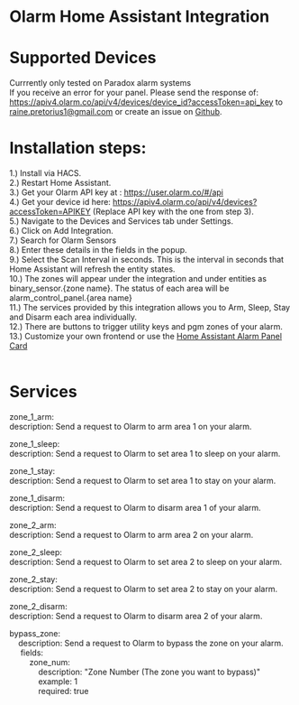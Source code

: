 # Olarm Home Assistant Integration
# Supported Devices
Currrently only tested on Paradox alarm systems</br>
If you receive an error for your panel. Please send the response of:
https://apiv4.olarm.co/api/v4/devices/device_id?accessToken=api_key to raine.pretorius1@gmail.com or create an issue on <a href="https://github.com/rainepretorius/olarm-ha-integration/issues">Github</a>.</br>
# Installation steps:<br />
1.) Install via HACS.<br />
2.) Restart Home Assistant.<br />
3.) Get your Olarm API key at : https://user.olarm.co/#/api<br />
4.) Get your device id here: https://apiv4.olarm.co/api/v4/devices?accessToken=APIKEY (Replace API key with the one from step 3).<br />
5.) Navigate to the Devices and Services tab under Settings.<br />
6.) Click on Add Integration.<br />
7.) Search for Olarm Sensors<br />
8.) Enter these details in the fields in the popup.<br />
9.) Select the Scan Interval in seconds. This is the interval in seconds that Home Assistant will refresh the entity states.<br />
10.) The zones will appear under the integration and under entities as binary_sensor.{zone name}. The status of each area will be alarm_control_panel.{area name}</br>
11.) The services provided by this integration allows you to Arm, Sleep, Stay and Disarm each area individually.<br />
12.) There are buttons to trigger utility keys and pgm zones of your alarm.<br />
13.) Customize your own frontend or use the <a href="https://www.home-assistant.io/dashboards/alarm-panel/">Home Assistant Alarm Panel Card</a><br />
<br />
# Services</br>
zone_1_arm:</br>
  description: Send a request to Olarm to arm area 1 on your alarm.</br>

zone_1_sleep:</br>
  description: Send a request to Olarm to set area 1 to sleep on your alarm.</br>

zone_1_stay:</br>
  description: Send a request to Olarm to set area 1 to stay on your alarm.</br>

zone_1_disarm:</br>
  description: Send a request to Olarm to disarm area 1 of your alarm.</br>

zone_2_arm:</br>
  description: Send a request to Olarm to arm area 2 on your alarm.</br>

zone_2_sleep:</br>
  description: Send a request to Olarm to set area 2 to sleep on your alarm.</br>

zone_2_stay:</br>
  description: Send a request to Olarm to set area 2 to stay on your alarm.</br>

zone_2_disarm:</br>
  description: Send a request to Olarm to disarm area 2 of your alarm.</br>

bypass_zone:</br>
&nbsp;&nbsp;&nbsp;&nbsp;description: Send a request to Olarm to bypass the zone on your alarm.</br>
&nbsp;&nbsp;&nbsp;&nbsp;&nbsp;fields:</br>
&nbsp;&nbsp;&nbsp;&nbsp;&nbsp;&nbsp;&nbsp;&nbsp;&nbsp;zone_num:</br>
&nbsp;&nbsp;&nbsp;&nbsp;&nbsp;&nbsp;&nbsp;&nbsp;&nbsp;&nbsp;&nbsp;&nbsp;&nbsp;description: "Zone Number (The zone you want to bypass)"</br>
&nbsp;&nbsp;&nbsp;&nbsp;&nbsp;&nbsp;&nbsp;&nbsp;&nbsp;&nbsp;&nbsp;&nbsp;&nbsp;example: 1</br>
&nbsp;&nbsp;&nbsp;&nbsp;&nbsp;&nbsp;&nbsp;&nbsp;&nbsp;&nbsp;&nbsp;&nbsp;&nbsp;required: true</br>
